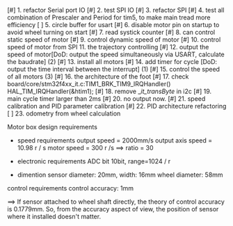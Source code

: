 [#] 1. refactor Serial port IO
[#] 2. test SPI IO
[#] 3. refactor SPI
[#] 4. test all combination of Prescaler and Period for tim5, to make main tread more efficiency
[ ] 5. circle buffer for usart
[#] 6. disable motor pin on startup to avoid wheel turning on start
[#] 7. read systick counter
[#] 8. can control static speed of motor
[#] 9. control dynamic speed of motor
[#] 10. control speed of motor from SPI
11. the trajectory controlling
[#] 12. output the speed of motor[DoD: output the speed simultaneously via USART, calculate the baudrate] (2)
[#] 13. install all motors
[#] 14. add timer for cycle [DoD: output the time interval between the interrupt] (1)
[#] 15. control the speed of all motors (3)
[#] 16. the architecture of the foot
[#] 17. check board/core/stm32f4xx_it.c:TIM1_BRK_TIM9_IRQHandler() HAL_TIM_IRQHandler(&htim1);
[#] 18. remove __it_transByte_ in i2c
[#] 19. main cycle timer larger than 2ms
[#] 20. no output now.
[#] 21. speed calibration and PID parameter calibration
[#] 22. PID architecture refactoring
[ ] 23. odometry from wheel calculation


Motor box design requirements


* speed requirements
output speed = 2000mm/s
output axis speed = 10.98 r / s
motor speed = 300 r /s
==> ratio = 30



* electronic requirements
ADC bit 10bit, range=1024 / r

* dimention
sensor diameter: 20mm, width: 16mm
wheel diameter: 58mm

control requirements
control accuracy: 1mm


==> If sensor attached to wheel shaft directly, the theory of control accuracy is 0.1779mm. So, from the accuracy aspect of view, the position of sensor where it installed doesn't matter.




